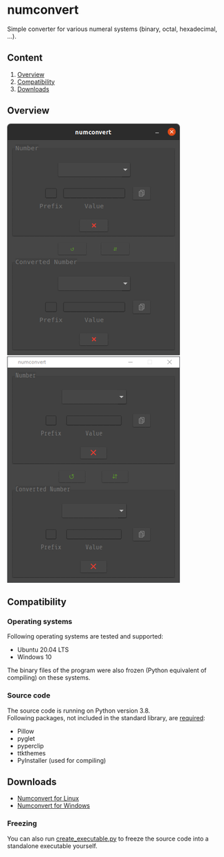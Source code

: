# numconvert
Simple converter for various numeral systems (binary, octal, hexadecimal, ...).

## Content
1. [Overview](#overview)
2. [Compatibility](#compatibility)
3. [Downloads](#downloads)


## Overview
![user interface on ubuntu](img/ui_ubuntu.png)
![user interface on windows](img/ui_windows.png)


## Compatibility
### Operating systems
Following operating systems are tested and supported:
- Ubuntu 20.04 LTS
- Windows 10

The binary files of the program were also frozen (Python equivalent of compiling) on these systems.

### Source code

The source code is running on Python version 3.8.<br>
Following packages, not included in the standard library, are [required](requirements.txt):
- Pillow
- pyglet
- pyperclip
- ttkthemes
- PyInstaller (used for compiling)


## Downloads
- [Numconvert for Linux](bin/numconvert)
- [Numconvert for Windows](bin/numconvert.exe)

### Freezing
You can also run [create_executable.py](src/create_executable.py) to freeze the source code into a standalone executable yourself.
